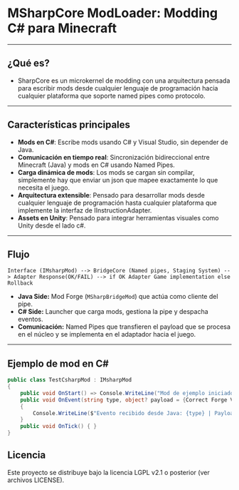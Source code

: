 # MSharpCore ModLoader: Modding C# para Minecraft
---
## ¿Qué es?

- SharpCore es un microkernel de modding con una arquitectura pensada para escribir mods desde cualquier lenguaje de programación hacia cualquier plataforma que soporte named pipes como protocolo. 
---
## Características principales

- **Mods en C#**: Escribe mods usando C# y Visual Studio, sin depender de Java.
- **Comunicación en tiempo real**: Sincronización bidireccional entre Minecraft (Java) y mods en C# usando Named Pipes.
- **Carga dinámica de mods**: Los mods se cargan sin compilar, simplemente hay que enviar un json que mapee exactamente lo que necesita el juego.
- **Arquitectura extensible**: Pensado para desarrollar mods desde cualquier lenguaje de programación hasta cualquier plataforma que implemente la interfaz de IInstructionAdapter.
- **Assets en Unity**: Pensado para integrar herramientas visuales como Unity desde el lado c#.
---

## Flujo

```
Interface (IMsharpMod) --> BridgeCore (Named pipes, Staging System) --> Adapter Response(OK/FAIL) --> if OK Adapter Game implementation else Rollback
```

- **Java Side:** Mod Forge (`MSharpBridgeMod`) que actúa como cliente del pipe.
- **C# Side:** Launcher que carga mods, gestiona la pipe y despacha eventos.
- **Comunicación:** Named Pipes que transfieren el payload que se procesa en el núcleo y se implementa en el adaptador hacia el juego.

---


## Ejemplo de mod en C#

```csharp
public class TestCsharpMod : IMsharpMod
{
    public void OnStart() => Console.WriteLine("Mod de ejemplo iniciado.");
    public void OnEvent(string type, object? payload = {Correct Forge Values})
    {
        Console.WriteLine($"Evento recibido desde Java: {type} | Payload: {payload}");
    }
    public void OnTick() { }
}
```

## Licencia

Este proyecto se distribuye bajo la licencia LGPL v2.1 o posterior (ver archivos LICENSE).

